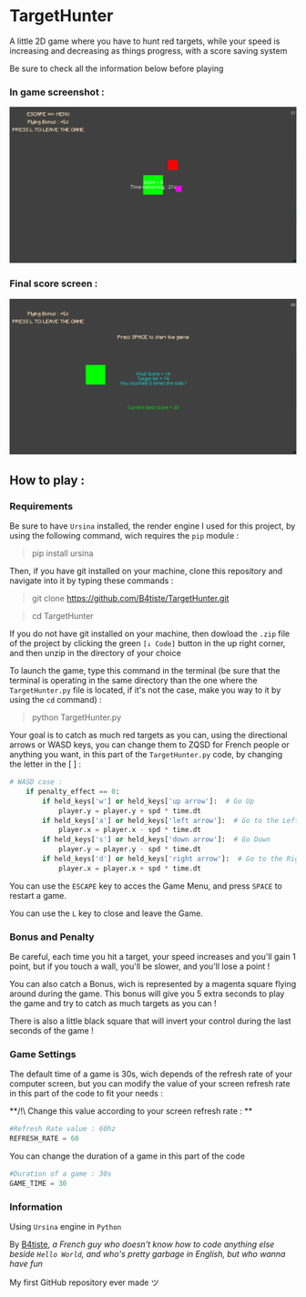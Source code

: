# TargetHunter

A little 2D game where you have to hunt red targets, while your speed is increasing and decreasing as things progress, with a score saving system

Be sure to check all the information below before playing 

### In game screenshot : 
![alt text](https://github.com/B4tiste/TargetHunter/blob/main/Pictures/Game.PNG?raw=true "In Game Screenshot")

### Final score screen : 
![alt text](https://github.com/B4tiste/TargetHunter/blob/main/Pictures/Score.PNG?raw=true "Final ")

## How to play : 
### Requirements
Be sure to have `Ursina` installed, the render engine I used for this project, by using the following command, wich requires the `pip` module :
> pip install ursina

Then, if you have git installed on your machine, clone this repository and navigate into it by typing these commands :
> git clone https://github.com/B4tiste/TargetHunter.git

> cd TargetHunter

If you do not have git installed on your machine, then dowload the `.zip` file of the project by clicking the green `[↓ Code]` button in the up right corner, and then unzip in the directory of your choice

To launch the game, type this command in the terminal (be sure that the terminal is operating in the same directory than the one where the `TargetHunter.py` file is located, if it's not the case, make you way to it by using the `cd` command) :
> python TargetHunter.py


Your goal is to catch as much red targets as you can, using the directional arrows or WASD keys, you can change them to ZQSD for French people or anything you want, in this part of the `TargetHunter.py` code, by changing the letter in the [ ] :

```python
# WASD case :
    if penalty_effect == 0:
        if held_keys['w'] or held_keys['up arrow']:  # Go Up
            player.y = player.y + spd * time.dt
        if held_keys['a'] or held_keys['left arrow']:  # Go to the Left
            player.x = player.x - spd * time.dt
        if held_keys['s'] or held_keys['down arrow']:  # Go Down
            player.y = player.y - spd * time.dt
        if held_keys['d'] or held_keys['right arrow']:  # Go to the Right
            player.x = player.x + spd * time.dt
```

You can use the `ESCAPE` key to acces the Game Menu, and press `SPACE` to restart a game.

You can use the `L` key to close and leave the Game.

### Bonus and Penalty
Be careful, each time you hit a target, your speed increases and you'll gain 1 point, but if you touch a wall, you'll be slower, and you'll lose a point !

You can also catch a Bonus, wich is represented by a magenta square flying around during the game. This bonus will give you 5 extra seconds to play the game and try to catch as much targets as you can !

There is also a little black square that will invert your control during the last seconds of the game !

### Game Settings
The default time of a game is 30s, wich depends of the refresh rate of your computer screen, but you can modify the value of your screen refresh rate in this part of the code to fit your needs :

**/!\ Change this value according to your screen refresh rate : **

```python
#Refresh Rate value : 60hz
REFRESH_RATE = 60
```

You can change the duration of a game in this part of the code

```python
#Duration of a game : 30s
GAME_TIME = 30
```

### Information

Using `Ursina` engine in `Python` 

By [B4tiste](https://github.com/B4tiste "Go to B4tiste GitHub Page"), *a French guy who doesn't know how to code anything else beside `Hello World`, and who's pretty garbage in English, but who wanna have fun*

My first GitHub repository ever made ツ

